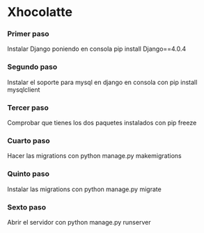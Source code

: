 # Xhocolatte
### Primer paso
Instalar Django poniendo en consola pip install Django==4.0.4

### Segundo paso
Instalar el soporte para mysql en django en consola con pip install mysqlclient

### Tercer paso 
Comprobar que tienes los dos paquetes instalados con pip freeze

### Cuarto paso
Hacer las migrations con python manage.py makemigrations

### Quinto paso 
Instalar las migrations con python manage.py migrate

### Sexto paso
Abrir el servidor con python manage.py runserver
